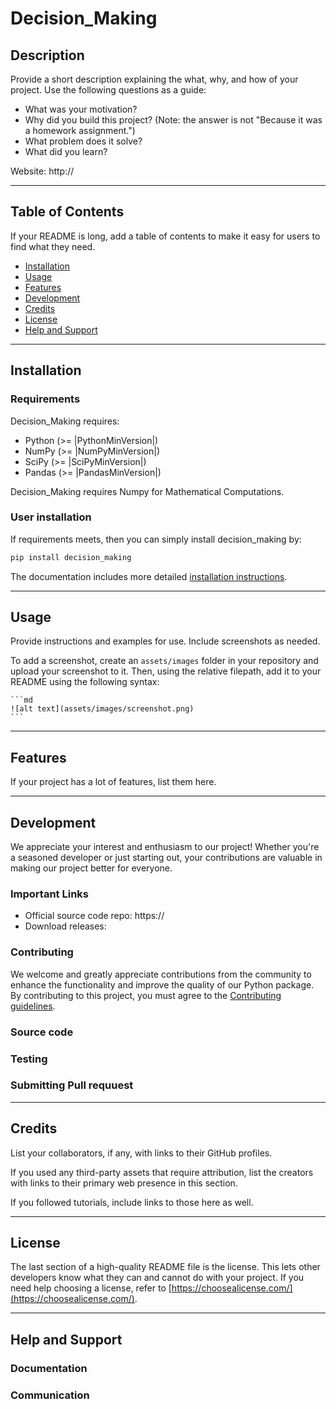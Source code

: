 
# Decision_Making

## Description

Provide a short description explaining the what, why, and how of your project. Use the following questions as a guide:

- What was your motivation?
- Why did you build this project? (Note: the answer is not "Because it was a homework assignment.")
- What problem does it solve?
- What did you learn?

Website: http://

---

## Table of Contents 

If your README is long, add a table of contents to make it easy for users to find what they need.

- [Installation](#installation)
- [Usage](#usage)
- [Features](#features)
- [Development](#development)
- [Credits](#credits)
- [License](#license)
- [Help and Support](#helpandsupport)

---

## Installation

### Requirements

Decision_Making requires:

- Python (>= |PythonMinVersion|)
- NumPy (>= |NumPyMinVersion|)
- SciPy (>= |SciPyMinVersion|)
- Pandas (>= |PandasMinVersion|)

Decision_Making requires Numpy for Mathematical Computations.


### User installation

If requirements meets, then you can simply install decision_making by: 
```bash
pip install decision_making
```
The documentation includes more detailed [installation instructions](https://scikit-learn.org/stable/install.html).

---

## Usage

Provide instructions and examples for use. Include screenshots as needed.

To add a screenshot, create an `assets/images` folder in your repository and upload your screenshot to it. Then, using the relative filepath, add it to your README using the following syntax:

    ```md
    ![alt text](assets/images/screenshot.png)
    ```
---

## Features

If your project has a lot of features, list them here.

---

## Development

We appreciate your interest and enthusiasm to our project! Whether you're a seasoned developer or just starting out, your contributions are valuable in making our project better for everyone.

### Important Links

- Official source code repo: https://
- Download releases: 

### Contributing

We welcome and greatly appreciate contributions from the community to enhance the functionality and improve the quality of our Python package. By contributing to this project, you must agree to the
[Contributing guidelines](https://).

### Source code

### Testing

### Submitting Pull requuest
---

## Credits

List your collaborators, if any, with links to their GitHub profiles.

If you used any third-party assets that require attribution, list the creators with links to their primary web presence in this section.

If you followed tutorials, include links to those here as well.

---

## License

The last section of a high-quality README file is the license. This lets other developers know what they can and cannot do with your project. If you need help choosing a license, refer to [https://choosealicense.com/](https://choosealicense.com/).

---


## Help and Support

### Documentation

### Communication